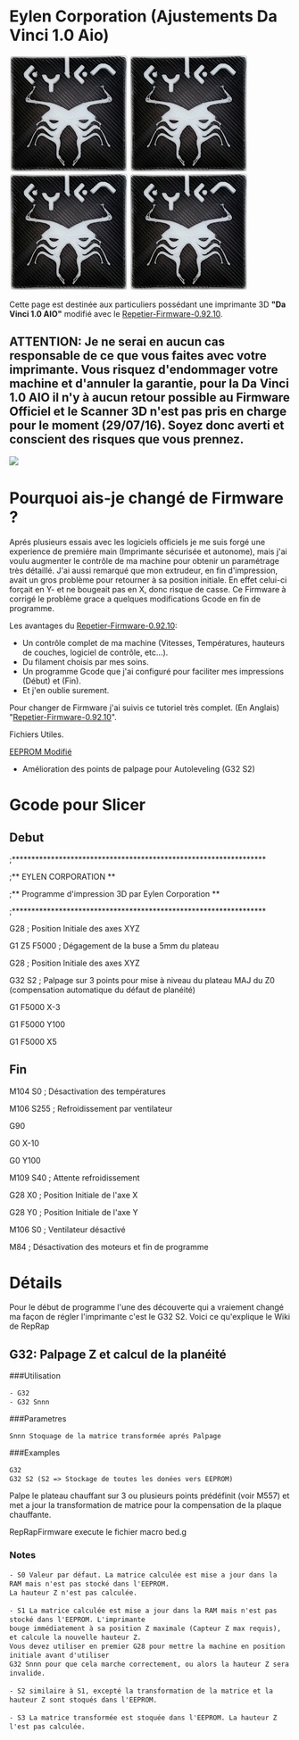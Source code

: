 # Eylen Corporation (Ajustements Da Vinci 1.0 Aio)

 ![](https://github.com/Eylen-Corporation/Da-Vinci-AIO-Configurations/blob/6c4ff30f4fdb1d9dd75bea045f1c44bfc464134c/eylen.jpg?raw=true) ![](https://github.com/Eylen-Corporation/Da-Vinci-AIO-Configurations/blob/6c4ff30f4fdb1d9dd75bea045f1c44bfc464134c/eylen.jpg?raw=true) ![](https://github.com/Eylen-Corporation/Da-Vinci-AIO-Configurations/blob/6c4ff30f4fdb1d9dd75bea045f1c44bfc464134c/eylen.jpg?raw=true) ![](https://github.com/Eylen-Corporation/Da-Vinci-AIO-Configurations/blob/6c4ff30f4fdb1d9dd75bea045f1c44bfc464134c/eylen.jpg?raw=true)


Cette page est destinée aux particuliers possédant une imprimante 3D **"Da Vinci 1.0 AIO"** modifié avec le [Repetier-Firmware-0.92.10](https://github.com/luc-github/Repetier-Firmware-0.92/tree/devt).

## ATTENTION: Je ne serai en aucun cas responsable de ce que vous faites avec votre imprimante. Vous risquez d'endommager votre machine et d'annuler la garantie, pour la Da Vinci 1.0 AIO il n'y à aucun retour possible au Firmware Officiel et le Scanner 3D n'est pas pris en charge pour le moment (29/07/16). Soyez donc averti et conscient des risques que vous prennez.

![](https://images-na.ssl-images-amazon.com/images/I/61yCScw0nyL._SL1000_.jpg)

# Pourquoi ais-je changé de Firmware ?

Aprés plusieurs essais avec les logiciels officiels je me suis forgé une experience de premiére main (Imprimante sécurisée et autonome), mais j'ai voulu augmenter le contrôle de ma machine pour obtenir un paramétrage très détaillé. J'ai aussi remarqué que mon extrudeur, en fin d'impression, avait un gros problème pour retourner à sa position initiale. En effet celui-ci forçait en Y- et ne bougeait pas en X, donc risque de casse. Ce Firmware à corrigé le problème grace a quelques modifications Gcode en fin de programme.

Les avantages du [Repetier-Firmware-0.92.10](https://github.com/luc-github/Repetier-Firmware-0.92/tree/devt): 
- Un contrôle complet de ma machine (Vitesses, Températures, hauteurs de couches, logiciel de contrôle, etc...).
- Du filament choisis par mes soins.
- Un programme Gcode que j'ai configuré pour faciliter mes impressions (Début) et (Fin).
- Et j'en oublie surement.

Pour changer de Firmware j'ai suivis ce tutoriel très complet. (En Anglais) "[Repetier-Firmware-0.92.10](https://github.com/luc-github/Repetier-Firmware-0.92/tree/devt)".

Fichiers Utiles.

[EEPROM Modifié](https://github.com/Eylen-Corporation/Da-Vinci-AIO-Configurations/blob/6c4ff30f4fdb1d9dd75bea045f1c44bfc464134c/EEPRom-Eylen-CorporationV2.0.epr)
- Amélioration des points de palpage pour Autoleveling (G32 S2)

# Gcode pour Slicer

## Debut

;*****************************************************************

;**                     EYLEN CORPORATION                       **

;**     Programme d'impression 3D par Eylen Corporation         **

;*****************************************************************

G28 ; Position Initiale des axes XYZ

G1 Z5 F5000 ; Dégagement de la buse a 5mm du plateau

G28 ; Position Initiale des axes XYZ

G32 S2 ; Palpage sur 3 points pour mise à niveau du plateau MAJ du Z0 (compensation automatique du défaut de planéité)

G1 F5000 X-3

G1 F5000 Y100

G1 F5000 X5


## Fin

M104 S0 ; Désactivation des températures

M106 S255 ; Refroidissement par ventilateur

G90

G0 X-10

G0 Y100

M109 S40 ; Attente refroidissement

G28 X0  ; Position Initiale de l'axe X

G28 Y0  ; Position Initiale de l'axe Y

M106 S0 ; Ventilateur désactivé

M84     ; Désactivation des moteurs et fin de programme


# Détails

Pour le début de programme l'une des découverte qui a vraiement changé ma façon de régler l'imprimante c'est le G32 S2.
Voici ce qu'explique le Wiki de RepRap

## G32: Palpage Z et calcul de la planéité

###Utilisation

    - G32 
    - G32 Snnn
 

###Parametres

    Snnn Stoquage de la matrice transformée aprés Palpage 


###Examples

    G32 
    G32 S2 (S2 => Stockage de toutes les donées vers EEPROM)


Palpe le plateau chauffant sur 3 ou plusieurs points prédéfinit (voir M557) et met a jour la transformation de matrice pour la compensation de la plaque chauffante.

RepRapFirmware execute le fichier macro bed.g

### Notes

    - S0 Valeur par défaut. La matrice calculée est mise a jour dans la RAM mais n'est pas stocké dans l'EEPROM. 
    La hauteur Z n'est pas calculée.

    - S1 La matrice calculée est mise a jour dans la RAM mais n'est pas stocké dans l'EEPROM. L'imprimante 
    bouge immédiatement à sa position Z maximale (Capteur Z max requis), et calcule la nouvelle hauteur Z.
    Vous devez utiliser en premier G28 pour mettre la machine en position initiale avant d'utiliser
    G32 Snnn pour que cela marche correctement, ou alors la hauteur Z sera invalide.

    - S2 similaire à S1, excepté la transformation de la matrice et la hauteur Z sont stoqués dans l'EEPROM. 

    - S3 La matrice transformée est stoquée dans l'EEPROM. La hauteur Z l'est pas calculée. 

